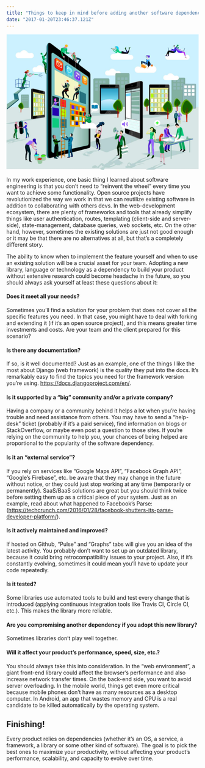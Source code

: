 ```yaml
---
title: "Things to keep in mind before adding another software dependency to your project"
date: "2017-01-20T23:46:37.121Z"
---
```


![](dependencies.jpg)

In my work experience, one basic thing I learned about software engineering is that you don’t need to “reinvent the wheel” every time you want to achieve some functionality. Open source projects have revolutionized the way we work in that we can reutilize existing software in addition to collaborating with others devs. In the web-development ecosystem, there are plenty of frameworks and tools that already simplify things like user authentication, routes, templating (client-side and server-side), state-management, database queries, web sockets, etc. On the other hand, however, sometimes the existing solutions are just not good enough or it may be that there are no alternatives at all, but that’s a completely different story.

The ability to know when to implement the feature yourself and when to use an existing solution will be a crucial asset for your team. Adopting a new library, language or technology as a dependency to build your product without extensive research could become headache in the future, so you should always ask yourself at least these questions about it:

#### Does it meet all your needs?
Sometimes you’ll find a solution for your problem that does not cover all the specific features you need. In that case, you might have to deal with forking and extending it (if it’s an open source project), and this means greater time investments and costs. Are your team and the client prepared for this scenario?

#### Is there any documentation?
If so, is it well documented? Just as an example, one of the things I like the most about Django (web framework) is the quality they put into the docs. It’s remarkably easy to find the topics you need for the framework version you’re using. https://docs.djangoproject.com/en/.

#### Is it supported by a “big” community and/or a private company?
Having a company or a community behind it helps a lot when you’re having trouble and need assistance from others. You may have to send a “help-desk” ticket (probably if it’s a paid service), find information on blogs or StackOverflow, or maybe even post a question to those sites. If you’re relying on the community to help you, your chances of being helped are proportional to the popularity of the software dependency.

#### Is it an “external service”?
If you rely on services like “Google Maps API”, “Facebook Graph API”, “Google’s Firebase”, etc. be aware that they may change in the future without notice, or they could just stop working at any time (temporarily or permanently). SaaS/BaaS solutions are great but you should think twice before setting them up as a critical piece of your system. Just as an example, read about what happened to Facebook’s Parse: (https://techcrunch.com/2016/01/28/facebook-shutters-its-parse-developer-platform/).

#### Is it actively maintained and improved?
If hosted on Github, “Pulse” and “Graphs” tabs will give you an idea of the latest activity. You probably don’t want to set up an outdated library, because it could bring retrocompatibility issues to your project. Also, if it’s constantly evolving, sometimes it could mean you’ll have to update your code repeatedly.

#### Is it tested?
Some libraries use automated tools to build and test every change that is introduced (applying continuous integration tools like Travis CI, Circle CI, etc.). This makes the library more reliable.

#### Are you compromising another dependency if you adopt this new library?
Sometimes libraries don’t play well together.

#### Will it affect your product’s performance, speed, size, etc.?
You should always take this into consideration. In the “web environment”, a giant front-end library could affect the browser’s performance and also increase network transfer times. On the back-end side, you want to avoid server overloading. In the mobile world, things get even more critical because mobile phones don’t have as many resources as a desktop computer. In Android, an app that wastes memory and CPU is a real candidate to be killed automatically by the operating system.

## Finishing!
Every product relies on dependencies (whether it’s an OS, a service, a framework, a library or some other kind of software). The goal is to pick the best ones to maximize your productivity, without affecting your product’s performance, scalability, and capacity to evolve over time.